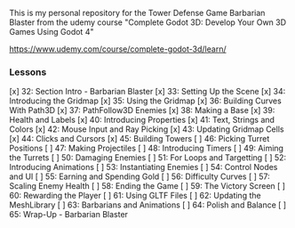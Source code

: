 This is my personal repository for the Tower Defense Game Barbarian Blaster from the udemy course
"Complete Godot 3D: Develop Your Own 3D Games Using Godot 4"

https://www.udemy.com/course/complete-godot-3d/learn/

### Lessons

[x] 32: Section Intro - Barbarian Blaster
[x] 33: Setting Up the Scene
[x] 34: Introducing the Gridmap
[x] 35: Using the Gridmap
[x] 36: Building Curves With Path3D
[x] 37: PathFollow3D Enemies
[x] 38: Making a Base
[x] 39: Health and Labels
[x] 40: Introducing Properties
[x] 41: Text, Strings and Colors
[x] 42: Mouse Input and Ray Picking
[x] 43: Updating Gridmap Cells
[x] 44: Clicks and Cursors
[x] 45: Building Towers
[ ] 46: Picking Turret Positions
[ ] 47: Making Projectiles
[ ] 48: Introducing Timers
[ ] 49: Aiming the Turrets
[ ] 50: Damaging Enemies
[ ] 51: For Loops and Targetting
[ ] 52: Introducing Animations
[ ] 53: Instantiating Enemies
[ ] 54: Control Nodes and UI
[ ] 55: Earning and Spending Gold
[ ] 56: Difficulty Curves
[ ] 57: Scaling Enemy Health
[ ] 58: Ending the Game
[ ] 59: The Victory Screen
[ ] 60: Rewarding the Player
[ ] 61: Using GLTF Files
[ ] 62: Updating the MeshLibrary
[ ] 63: Barbarians and Animations
[ ] 64: Polish and Balance
[ ] 65: Wrap-Up - Barbarian Blaster
